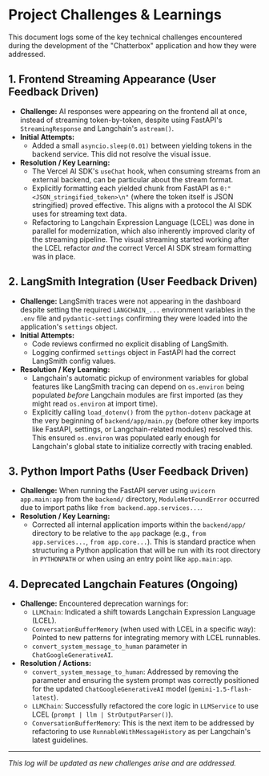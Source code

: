 # Project Challenges & Learnings

This document logs some of the key technical challenges encountered during the development of the "Chatterbox" application and how they were addressed.

## 1. Frontend Streaming Appearance (User Feedback Driven)

*   **Challenge:** AI responses were appearing on the frontend all at once, instead of streaming token-by-token, despite using FastAPI's `StreamingResponse` and Langchain's `astream()`.
*   **Initial Attempts:**
    *   Added a small `asyncio.sleep(0.01)` between yielding tokens in the backend service. This did not resolve the visual issue.
*   **Resolution / Key Learning:**
    *   The Vercel AI SDK's `useChat` hook, when consuming streams from an external backend, can be particular about the stream format.
    *   Explicitly formatting each yielded chunk from FastAPI as `0:"<JSON_stringified_token>\n"` (where the token itself is JSON stringified) proved effective. This aligns with a protocol the AI SDK uses for streaming text data.
    *   Refactoring to Langchain Expression Language (LCEL) was done in parallel for modernization, which also inherently improved clarity of the streaming pipeline. The visual streaming started working after the LCEL refactor *and* the correct Vercel AI SDK stream formatting was in place.

## 2. LangSmith Integration (User Feedback Driven)

*   **Challenge:** LangSmith traces were not appearing in the dashboard despite setting the required `LANGCHAIN_...` environment variables in the `.env` file and `pydantic-settings` confirming they were loaded into the application's `settings` object.
*   **Initial Attempts:**
    *   Code reviews confirmed no explicit disabling of LangSmith.
    *   Logging confirmed `settings` object in FastAPI had the correct LangSmith config values.
*   **Resolution / Key Learning:**
    *   Langchain's automatic pickup of environment variables for global features like LangSmith tracing can depend on `os.environ` being populated *before* Langchain modules are first imported (as they might read `os.environ` at import time).
    *   Explicitly calling `load_dotenv()` from the `python-dotenv` package at the very beginning of `backend/app/main.py` (before other key imports like FastAPI, settings, or Langchain-related modules) resolved this. This ensured `os.environ` was populated early enough for Langchain's global state to initialize correctly with tracing enabled.

## 3. Python Import Paths (User Feedback Driven)

*   **Challenge:** When running the FastAPI server using `uvicorn app.main:app` from the `backend/` directory, `ModuleNotFoundError` occurred due to import paths like `from backend.app.services...`.
*   **Resolution / Key Learning:**
    *   Corrected all internal application imports within the `backend/app/` directory to be relative to the `app` package (e.g., `from app.services...`, `from app.core...`). This is standard practice when structuring a Python application that will be run with its root directory in `PYTHONPATH` or when using an entry point like `app.main:app`.

## 4. Deprecated Langchain Features (Ongoing)

*   **Challenge:** Encountered deprecation warnings for:
    *   `LLMChain`: Indicated a shift towards Langchain Expression Language (LCEL).
    *   `ConversationBufferMemory` (when used with LCEL in a specific way): Pointed to new patterns for integrating memory with LCEL runnables.
    *   `convert_system_message_to_human` parameter in `ChatGoogleGenerativeAI`.
*   **Resolution / Actions:**
    *   `convert_system_message_to_human`: Addressed by removing the parameter and ensuring the system prompt was correctly positioned for the updated `ChatGoogleGenerativeAI` model (`gemini-1.5-flash-latest`).
    *   `LLMChain`: Successfully refactored the core logic in `LLMService` to use LCEL (`prompt | llm | StrOutputParser()`).
    *   `ConversationBufferMemory`: This is the next item to be addressed by refactoring to use `RunnableWithMessageHistory` as per Langchain's latest guidelines.

---
*This log will be updated as new challenges arise and are addressed.*
